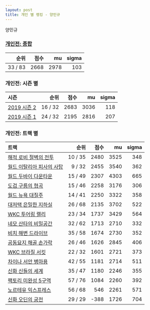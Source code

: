 ```yaml
---
layout: post
title: 개인 별 랭킹 - 양민규
---
```


양민규

### [개인전: 종합](../singles-full)

| 순위 | 점수 | mu | sigma |
|---:|---:|---:|---:|
| 33 / 83 | 2668 | 2978 | 103 |

### 개인전: 시즌 별

| 시즌 | 순위 | 점수 | mu | sigma |
|:---|---:|---:|---:|---:|
| [2019 시즌 2](../singles-s2019_2) | 16 / 32 | 2683 | 3036 | 118 |
| [2019 시즌 1](../singles-s2019_1) | 24 / 32 | 2195 | 2816 | 207 |

### 개인전: 트랙 별

| 트랙 | 순위 | 점수 | mu | sigma |
|:---|---:|---:|---:|---:|
| [해적 로비 절벽의 전투](../lobby) | 10 / 35 | 2480 | 3525 | 348 |
| [월드 이탈리아 피사의 사탑](../pizza) | 9 / 32 | 2455 | 3540 | 362 |
| [월드 두바이 다운타운](../dubai) | 15 / 49 | 2307 | 4303 | 665 |
| [도검 구름의 협곡](../hyupgog) | 15 / 46 | 2258 | 3176 | 306 |
| [월드 뉴욕 대질주](../newyork) | 14 / 41 | 2250 | 3322 | 358 |
| [대저택 은밀한 지하실](../jeotaek) | 26 / 68 | 2135 | 3702 | 522 |
| [WKC 투어링 랠리](../rally) | 23 / 34 | 1737 | 3429 | 564 |
| [네모 산타의 비밀공간](../santa) | 32 / 62 | 1713 | 2710 | 332 |
| [비치 해변 드라이브](../haebyun) | 35 / 58 | 1674 | 2730 | 352 |
| [공동묘지 해골 손가락](../haeson) | 26 / 46 | 1626 | 2845 | 406 |
| [WKC 브라질 서킷](../brazil) | 22 / 32 | 1601 | 2721 | 373 |
| [차이나 서안 병마용](../byeongma) | 42 / 55 | 1181 | 2714 | 511 |
| [신화 신들의 세계](../shinsegye) | 35 / 47 | 1180 | 2246 | 355 |
| [팩토리 미완성 5구역](../district5) | 57 / 76 | 1084 | 2260 | 392 |
| [노르테유 익스프레스](../noex) | 56 / 68 | 546 | 2261 | 571 |
| [신화 오딘의 궁전](../odin) | 29 / 29 | -388 | 1726 | 704 |
